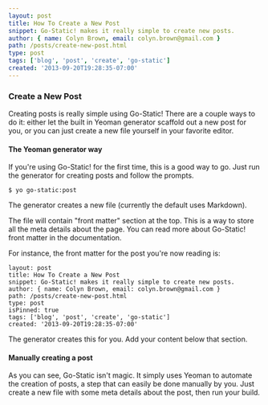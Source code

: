 ```yaml
---
layout: post
title: How To Create a New Post
snippet: Go-Static! makes it really simple to create new posts. 
author: { name: Colyn Brown, email: colyn.brown@gmail.com }
path: /posts/create-new-post.html
type: post
tags: ['blog', 'post', 'create', 'go-static']
created: '2013-09-20T19:28:35-07:00'
---
```


### Create a New Post

Creating posts is really simple using Go-Static! There are a couple ways to do it: either let the built in Yeoman generator scaffold out a new post for you, or you can just create a new file yourself in your favorite editor.

#### The Yeoman generator way

If you're using Go-Static! for the first time, this is a good way to go. Just run the generator for creating posts and follow the prompts.

```
$ yo go-static:post
```

The generator creates a new file (currently the default uses Markdown).

The file will contain "front matter" section at the top. This is a way to store all the meta details about the page. You can read more about Go-Static! front matter in the documentation.

For instance, the front matter for the post you're now reading is:

```
layout: post
title: How To Create a New Post
snippet: Go-Static! makes it really simple to create new posts. 
author: { name: Colyn Brown, email: colyn.brown@gmail.com }
path: /posts/create-new-post.html
type: post
isPinned: true
tags: ['blog', 'post', 'create', 'go-static']
created: '2013-09-20T19:28:35-07:00'
```

The generator creates this for you. Add your content below that section.

#### Manually creating a post

As you can see, Go-Static isn't magic. It simply uses Yeoman to automate the creation of posts, a step that can easily be done manually by you. Just create a new file with some meta details about the post, then run your build.